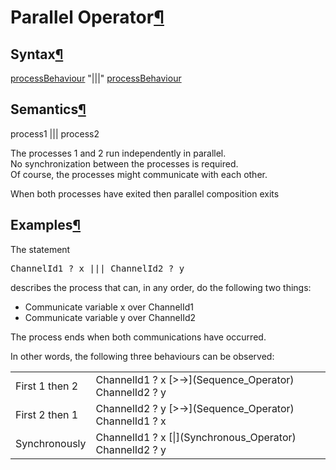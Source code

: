 <a name="Parallel-Operator"></a>

# Parallel Operator[¶](#Parallel-Operator)

<a name="Syntax"></a>

## Syntax[¶](#Syntax)

[processBehaviour](ProcessBehaviour) "|||" [processBehaviour](ProcessBehaviour)

<a name="Semantics"></a>

## Semantics[¶](#Semantics)

process1 ||| process2

The processes 1 and 2 run independently in parallel.  
No synchronization between the processes is required.  
Of course, the processes might communicate with each other.

When both processes have exited then parallel composition exits

<a name="Examples"></a>

## Examples[¶](#Examples)

The statement  

<pre>ChannelId1 ? x ||| ChannelId2 ? y
</pre>

describes the process that can, in any order, do the following two things:

*   Communicate variable x over ChannelId1
*   Communicate variable y over ChannelId2

The process ends when both communications have occurred.

In other words, the following three behaviours can be observed:

<table>

<tbody>

<tr>

<td>First 1 then 2  
</td>

<td>ChannelId1 ? x [>->](Sequence_Operator) ChannelId2 ? y  
</td>

</tr>

<tr>

<td>First 2 then 1  
</td>

<td>ChannelId2 ? y [>->](Sequence_Operator) ChannelId1 ? x  
</td>

</tr>

<tr>

<td>Synchronously  
</td>

<td>ChannelId1 ? x [|](Synchronous_Operator) ChannelId2 ? y  
</td>

</tr>

</tbody>

</table>